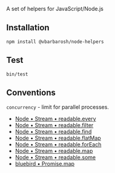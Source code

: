 A set of helpers for JavaScript/Node.js

## Installation

    npm install @vbarbarosh/node-helpers

## Test

    bin/test

## Conventions

`concurrency` - limit for parallel processes.

* [Node • Stream • readable.every](https://nodejs.org/api/stream.html#readableeveryfn-options)
* [Node • Stream • readable.filter](https://nodejs.org/api/stream.html#readablefilterfn-options)
* [Node • Stream • readable.find](https://nodejs.org/api/stream.html#readablefindfn-options)
* [Node • Stream • readable.flatMap](https://nodejs.org/api/stream.html#readableflatmapfn-options)
* [Node • Stream • readable.forEach](https://nodejs.org/api/stream.html#readableforeachfn-options)
* [Node • Stream • readable.map](https://nodejs.org/api/stream.html#readablemapfn-options)
* [Node • Stream • readable.some](https://nodejs.org/api/stream.html#readablesomefn-options)
* [bluebird • Promise.map](http://bluebirdjs.com/docs/api/promise.map.html)
